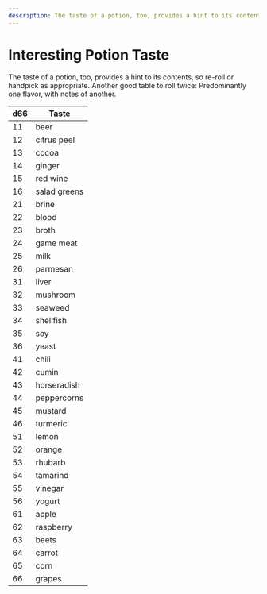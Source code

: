 ```yaml
---
description: The taste of a potion, too, provides a hint to its contents, so re-roll or handpick as appropriate. Another good table to roll twice: Predominantly one flavor, with notes of another.
---
```


# Interesting Potion Taste
The taste of a potion, too, provides a hint to its contents, so re-roll or handpick as appropriate. Another good table to roll twice: Predominantly one flavor, with notes of another.

| d66 | Taste |
| - | - |
| 11 | beer |
| 12 | citrus peel |
| 13 | cocoa |
| 14 | ginger |
| 15 | red wine |
| 16 | salad greens |
| 21 | brine |
| 22 | blood |
| 23 | broth |
| 24 | game meat |
| 25 | milk |
| 26 | parmesan |
| 31 | liver |
| 32 | mushroom |
| 33 | seaweed |
| 34 | shellfish |
| 35 | soy |
| 36 | yeast |
| 41 | chili |
| 42 | cumin |
| 43 | horseradish |
| 44 | peppercorns |
| 45 | mustard |
| 46 | turmeric |
| 51 | lemon |
| 52 | orange |
| 53 | rhubarb |
| 54 | tamarind |
| 55 | vinegar |
| 56 | yogurt |
| 61 | apple |
| 62 | raspberry |
| 63 | beets |
| 64 | carrot |
| 65 | corn |
| 66 | grapes |

